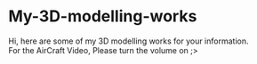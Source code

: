 # My-3D-modelling-works
Hi, here are some of my 3D modelling works for your information. <br>
For the AirCraft Video, Please turn the volume on ;>
